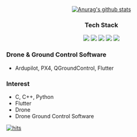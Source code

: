 <div align=center>
  
  [![Anurag's github stats](https://github-readme-stats.vercel.app/api?username=WTPENGUIN)](https://github.com/anuraghazra/github-readme-stats)
  
  ### Tech Stack
  <img src="https://img.shields.io/badge/C++-00599C?style=flat-square&logo=C%2B%2B&logoColor=white">
  <img src="https://img.shields.io/badge/C-00599C?style=flat-square&logo=C&logoColor=white">
  <img src="https://img.shields.io/badge/Python-00599C?style=flat-square&logo=Python&logoColor=white">
  <img src="https://img.shields.io/badge/FastAPI-00599C?style=flat-square&logo=FastAPI&logoColor=white">
  <img src="https://img.shields.io/badge/Flutter-00599C?style=flat-square&logo=Flutter&logoColor=white">

</div>

### Drone & Ground Control Software
- Ardupilot, PX4, QGroundControl, Flutter

### Interest
- C, C++, Python
- Flutter
- Drone
- Drone Ground Control Software

[![hits](https://myhits.vercel.app/api/hit/https%3A%2F%2Fgithub.com%2FWTPENGUIN?color=blue&label=hits&size=small)](https://myhits.vercel.app)
